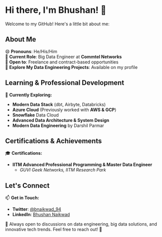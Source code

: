# Hi there, I'm Bhushan! 👋

Welcome to my GitHub! Here's a little bit about me:

## About Me

😄 **Pronouns**: He/His/Him  
🔭 **Current Role**: Big Data Engineer at **Commtel Networks**  
👯 **Open to**: Freelance and contract-based opportunities  
🤘 **Explore My Data Engineering Projects**: Available on my profile  

## Learning & Professional Development

🚀 **Currently Exploring:**  
- **Modern Data Stack** (dbt, Airbyte, Databricks)  
- **Azure Cloud** (Previously worked with **AWS & GCP**)
- **Snowflake** Data Cloud  
- **Advanced Data Architecture & System Design**  
- **Modern Data Engineering** by Darshil Parmar  

## Certifications & Achievements

🎓 **Certifications:**  
- **IITM Advanced Professional Programming & Master Data Engineer**  
  - *GUVI Geek Networks, IITM Research Park*  

## Let's Connect

📫 **Get in Touch:**  
- **Twitter**: [@bnaikwad_94](#)  
- **LinkedIn**: [Bhushan Naikwad](https://www.linkedin.com/in/bhushan-naikwad-a17923247/)  

📢 Always open to discussions on data engineering, big data solutions, and innovative tech trends. Feel free to reach out! 🤝

